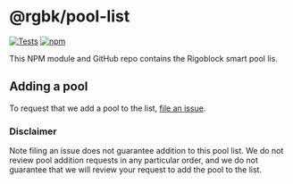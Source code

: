 # @rgbk/pool-list

[![Tests](https://github.com/Uniswap/token-lists/workflows/Tests/badge.svg)](https://github.com/RigoBlock/pool-list/actions?query=workflow%3ATests)
[![npm](https://img.shields.io/npm/v/@rgbk/pool-list)](https://unpkg.com/@rgbk/pool-list@latest/)

This NPM module and GitHub repo contains the Rigoblock smart pool lis.

## Adding a pool

To request that we add a pool to the list,
[file an issue](https://github.com/RigoBlock/pool-list/issues/new?assignees=&labels=pool+request&template=pool-request.md&title=Add+%7BPOOL_SYMBOL%7D%3A+%7BPOOL_NAME%7D).

### Disclaimer

Note filing an issue does not guarantee addition to this pool list.
We do not review pool addition requests in any particular order, and we do not
guarantee that we will review your request to add the pool to the list.
